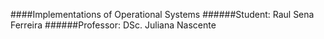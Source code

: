 ####Implementations of Operational Systems
######Student: Raul Sena Ferreira
######Professor: DSc. Juliana Nascente

